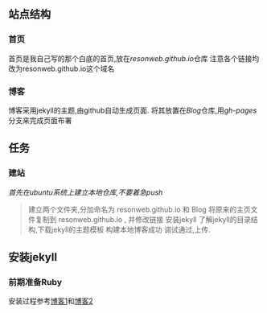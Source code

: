 ## 站点结构
### 首页

首页是我自己写的那个白底的首页,放在*resonweb.github.io*仓库
注意各个链接均改为resonweb.github.io这个域名

### 博客

博客采用jekyll的主题,由github自动生成页面.
将其放置在*Blog*仓库,用*gh-pages*分支来完成页面布署

## 任务
### 建站

*首先在ubuntu系统上建立本地仓库,不要着急push*
> 建立两个文件夹,分加命名为 resonweb.github.io 和 Blog
> 将原来的主页文件复制到 resonweb.github.io , 并修改链接 
> 安装jekyll
> 了解jekyll的目录结构,下载jekyll的主题模板 
> 构建本地博客成功
> 调试通过,上传.

## 安装jekyll
### 前期准备Ruby

安装过程参考[博客1](https://herechen.github.io/technology/jekyll-environment-ubuntu/)和[博客2](https://www.jianshu.com/p/245aabdace05)



